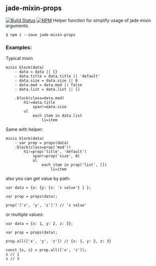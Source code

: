 ## jade-mixin-props 
[![Build Status](https://travis-ci.org/Rabinzon/jade-mixin-props.svg?branch=master)](https://travis-ci.org/Rabinzon/jade-mixin-props)  [![NPM](https://nodei.co/npm/jade-mixin-props.png)](https://nodei.co/npm/jade-mixin-props/)
Helper function for simplify usage of jade mixin arguments.

```
$ npm i --save jade-mixin-props
```

### Examples:

Typical mixin
```
minix block(data)
	- data = data || {}
	- data.title = data.title || 'default'
	- data.size = data.size || 0
	- data.mod = data.mod || false
	- data.list = data.list || []

	.block(class=data.mod)
		h1!=data.title
			span!=data.size
		ul
			each item in data.list
				li=item
```

Same with helper:

```
minix block(data)
	- var prop = props(data)
	.block(class=prop('mod'))
		h1!=prop('title', 'default')
			span!=prop('size', 0)
			ul
				each item in prop('list', [])
					li=item
```

also you can get value by path:
```
var data = {x: {y: {z: 'z value'} } };

var prop = props(data);

prop('['x', 'y', 'z']') // 'z value'
```

or multiple values: 
```
var data = {x: 1, y: 2, z: 3};

var prop = props(data);

prop.all(['x', 'y', 'z']) // {x: 1, y: 2, z: 3}

const {x, z} = prop.all(['x', 'z']);
x // 1
z // 3
```
